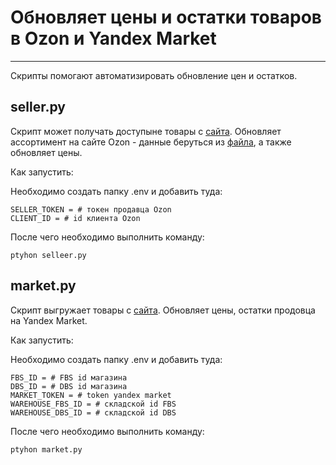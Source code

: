 # Обновляет цены и остатки товаров в Ozon и Yandex Market
---
Скрипты помогают автоматизировать обновление цен и остатков.

## seller.py

Скрипт может получать доступыне товары с [сайта](https://timeworld.ru).
Обновляет ассортимент на сайте Ozon - данные беруться из [файла](https://timeworld.ru/upload/files/ostatki.zip), а также обновляет цены.

Как запустить:

Необходимо создать папку .env и добавить туда:
```
SELLER_TOKEN = # токен продавца Ozon
CLIENT_ID = # id клиента Ozon
```

После чего необходимо выполнить команду:

`ptyhon selleer.py`

## market.py
Скрипт выгружает товары с [сайта](https://timeworld.ru). Обновляет цены, остатки продовца на Yandex Market.

Как запустить:

Необходимо создать папку .env и добавить туда:
```
FBS_ID = # FBS id магазина
DBS_ID = # DBS id магазина 
MARKET_TOKEN = # token yandex market
WAREHOUSE_FBS_ID = # складской id FBS
WAREHOUSE_DBS_ID = # складской id DBS
```

После чего необходимо выполнить команду:

`ptyhon market.py`
